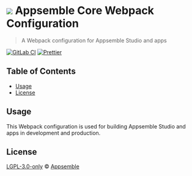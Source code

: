 # ![](https://gitlab.com/appsemble/appsemble/-/raw/0.32.2-test.0/config/assets/logo.svg) Appsemble Core Webpack Configuration

> A Webpack configuration for Appsemble Studio and apps

[![GitLab CI](https://gitlab.com/appsemble/appsemble/badges/0.32.2-test.0/pipeline.svg)](https://gitlab.com/appsemble/appsemble/-/releases/0.32.2-test.0)
[![Prettier](https://img.shields.io/badge/code_style-prettier-ff69b4.svg)](https://prettier.io)

## Table of Contents

- [Usage](#usage)
- [License](#license)

## Usage

This Webpack configuration is used for building Appsemble Studio and apps in development and
production.

## License

[LGPL-3.0-only](https://gitlab.com/appsemble/appsemble/-/blob/0.32.2-test.0/LICENSE.md) ©
[Appsemble](https://appsemble.com)
